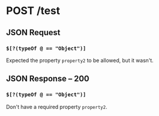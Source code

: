 # **POST** /test

## JSON Request

### `$[?(typeOf @ == "Object")]`

Expected the property `property2` to be allowed, but it wasn't.

## JSON Response – 200

### `$[?(typeOf @ == "Object")]`

Don't have a required property `property2`.
